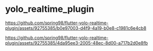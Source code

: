# yolo_realtime_plugin


https://github.com/spring98/flutter-yolo-realtime-plugin/assets/92755385/b0e97003-d4f9-4a19-b0e8-c1981c6e4cb8



https://github.com/spring98/flutter-yolo-realtime-plugin/assets/92755385/4da95ee3-2005-48ec-8d00-a717b2d0e8fb

